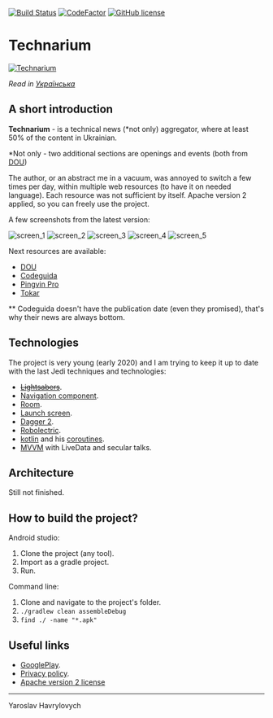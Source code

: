 [![Build Status](https://travis-ci.com/YaroslavHavrylovych/technical_news.svg?branch=development)](https://travis-ci.com/github/YaroslavHavrylovych/technical_news)
[![CodeFactor](https://www.codefactor.io/repository/github/yaroslavhavrylovych/technical_news/badge)](https://www.codefactor.io/repository/github/yaroslavhavrylovych/technical_news)
[![GitHub license](https://img.shields.io/badge/license-Apache%20License%202.0-blue.svg?style=flat)](https://www.apache.org/licenses/LICENSE-2.0)

# Technarium

[![Technarium](./readme_files/technarium_logo.png)](https://play.google.com/store/apps/details?id=com.gmail.yaroslavlancelot.technarium)

*Read in [Українська](README-UK.md)*

## A short introduction

**Technarium** - is a technical news (\*not only) aggregator,
where at least 50% of the content in Ukrainian.

\*Not only - two additional sections are openings and events (both from 
[DOU](https://dou.ua/?switch_lang=en))

The author, or an abstract me in a vacuum, was annoyed to switch a few
times per day, within multiple web resources (to have it on needed language).
Each resource was not sufficient by itself.
Apache version 2 applied, so you can freely use the project.

A few screenshots from the latest version:

![screen\_1](./readme_files/screens/screen_1.jpg)
![screen\_2](./readme_files/screens/screen_2.jpg)
![screen\_3](./readme_files/screens/screen_3.jpg)
![screen\_4](./readme_files/screens/screen_4.jpg)
![screen\_5](./readme_files/screens/screen_5.jpg)

Next resources are available:
- [DOU](https://dou.ua/?switch_lang=en)
- [Codeguida](https://codeguida.com/)
- [Pingvin Pro](https://pingvin.pro/)
- [Tokar](https://tokar.ua/)

\*\* Codeguida doesn't have the publication date (even they promised),
that's why their news are always bottom.

## Technologies

The project is very young (early 2020) and I am trying to keep it up to date
with the last Jedi techniques and technologies:

- [~~Lightsabers~~](https://en.wikipedia.org/wiki/Lightsaber).
- [Navigation component](https://developer.android.com/guide/navigation/navigation-getting-started).
- [Room](https://developer.android.com/topic/libraries/architecture/room).
- [Launch screen](https://material.io/design/communication/launch-screen.html#usage).
- [Dagger 2](https://developer.android.com/training/dependency-injection/dagger-android).
- [Robolectric](http://robolectric.org/getting-started/).
- [kotlin](https://developer.android.com/kotlin) and his [coroutines](https://kotlinlang.org/docs/reference/coroutines-overview.html).
- [MVVM](https://proandroiddev.com/mvvm-with-kotlin-android-architecture-components-dagger-2-retrofit-and-rxandroid-1a4ebb38c699) with LiveData and secular talks.

## Architecture

Still not finished.

## How to build the project?

Android studio:

1. Clone the project (any tool).
2. Import as a gradle project.
3. Run.

Command line:

1. Clone and navigate to the project's folder.
2. `./gradlew clean assembleDebug`
3. `find ./ -name "*.apk"`

## Useful links

- [GooglePlay](https://play.google.com/store/apps/details?id=com.gmail.yaroslavlancelot.technarium).
- [Privacy policy](https://github.com/YaroslavHavrylovych/technical_news/wiki/privacy_policy).
- [Apache version 2 license](LICENSE)

---------------------------------------
Yaroslav Havrylovych
